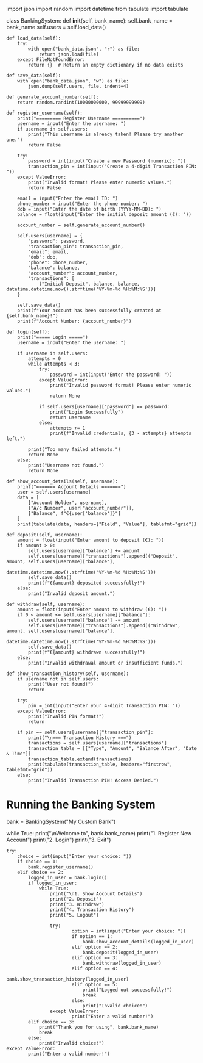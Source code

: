 import json
import random
import datetime
from tabulate import tabulate


class BankingSystem:
    def __init__(self, bank_name):
        self.bank_name = bank_name
        self.users = self.load_data()

    def load_data(self):
        try:
            with open("bank_data.json", "r") as file:
                return json.load(file)
        except FileNotFoundError:
            return {}  # Return an empty dictionary if no data exists

    def save_data(self):
        with open("bank_data.json", "w") as file:
            json.dump(self.users, file, indent=4)

    def generate_account_number(self):
        return random.randint(10000000000, 99999999999)

    def register_username(self):
        print("========= Register Username ==========")
        username = input("Enter the username: ")
        if username in self.users:
            print("This username is already taken! Please try another one.")
            return False

        try:
            password = int(input("Create a new Password (numeric): "))
            transaction_pin = int(input("Create a 4-digit Transaction PIN: "))
        except ValueError:
            print("Invalid format! Please enter numeric values.")
            return False

        email = input("Enter the email ID: ")
        phone_number = input("Enter the phone number: ")
        dob = input("Enter the date of birth (YYYY-MM-DD): ")
        balance = float(input("Enter the initial deposit amount (€): "))

        account_number = self.generate_account_number()

        self.users[username] = {
            "password": password,
            "transaction_pin": transaction_pin,
            "email": email,
            "dob": dob,
            "phone": phone_number,
            "balance": balance,
            "account_number": account_number,
            "transactions": [
                ("Initial Deposit", balance, balance, datetime.datetime.now().strftime('%Y-%m-%d %H:%M:%S'))]
        }

        self.save_data()
        print(f"Your account has been successfully created at {self.bank_name}!")
        print(f"Account Number: {account_number}")

    def login(self):
        print("===== Login =====")
        username = input("Enter the username: ")

        if username in self.users:
            attempts = 0
            while attempts < 3:
                try:
                    password = int(input("Enter the password: "))
                except ValueError:
                    print("Invalid password format! Please enter numeric values.")
                    return None

                if self.users[username]["password"] == password:
                    print("Login Successfully")
                    return username
                else:
                    attempts += 1
                    print(f"Invalid credentials, {3 - attempts} attempts left.")

            print("Too many failed attempts.")
            return None
        else:
            print("Username not found.")
            return None

    def show_account_details(self, username):
        print("======= Account Details =======")
        user = self.users[username]
        data = [
            ["Account Holder", username],
            ["A/c Number", user["account_number"]],
            ["Balance", f"€{user['balance']}"]
        ]
        print(tabulate(data, headers=["Field", "Value"], tablefmt="grid"))

    def deposit(self, username):
        amount = float(input("Enter amount to deposit (€): "))
        if amount > 0:
            self.users[username]["balance"] += amount
            self.users[username]["transactions"].append(("Deposit", amount, self.users[username]["balance"],
                                                         datetime.datetime.now().strftime('%Y-%m-%d %H:%M:%S')))
            self.save_data()
            print(f"€{amount} deposited successfully!")
        else:
            print("Invalid deposit amount.")

    def withdraw(self, username):
        amount = float(input("Enter amount to withdraw (€): "))
        if 0 < amount <= self.users[username]["balance"]:
            self.users[username]["balance"] -= amount
            self.users[username]["transactions"].append(("Withdraw", amount, self.users[username]["balance"],
                                                         datetime.datetime.now().strftime('%Y-%m-%d %H:%M:%S')))
            self.save_data()
            print(f"€{amount} withdrawn successfully!")
        else:
            print("Invalid withdrawal amount or insufficient funds.")

    def show_transaction_history(self, username):
        if username not in self.users:
            print("User not found!")
            return

        try:
            pin = int(input("Enter your 4-digit Transaction PIN: "))
        except ValueError:
            print("Invalid PIN format!")
            return

        if pin == self.users[username]["transaction_pin"]:
            print("\n=== Transaction History ===")
            transactions = self.users[username]["transactions"]
            transaction_table = [["Type", "Amount", "Balance After", "Date & Time"]]
            transaction_table.extend(transactions)
            print(tabulate(transaction_table, headers="firstrow", tablefmt="grid"))
        else:
            print("Invalid Transaction PIN! Access Denied.")


# Running the Banking System
bank = BankingSystem("My Custom Bank")

while True:
    print("\nWelcome to", bank.bank_name)
    print("1. Register New Account")
    print("2. Login")
    print("3. Exit")

    try:
        choice = int(input("Enter your choice: "))
        if choice == 1:
            bank.register_username()
        elif choice == 2:
            logged_in_user = bank.login()
            if logged_in_user:
                while True:
                    print("\n1. Show Account Details")
                    print("2. Deposit")
                    print("3. Withdraw")
                    print("4. Transaction History")
                    print("5. Logout")

                    try:
                            option = int(input("Enter your choice: "))
                            if option == 1:
                                bank.show_account_details(logged_in_user)
                            elif option == 2:
                                bank.deposit(logged_in_user)
                            elif option == 3:
                                bank.withdraw(logged_in_user)
                            elif option == 4:
                                bank.show_transaction_history(logged_in_user)
                            elif option == 5:
                                print("Logged out successfully!")
                                break
                            else:
                                print("Invalid choice!")
                    except ValueError:
                            print("Enter a valid number!")
            elif choice == 3:
                print("Thank you for using", bank.bank_name)
                break
            else:
                print("Invalid choice!")
    except ValueError:
            print("Enter a valid number!")
            




